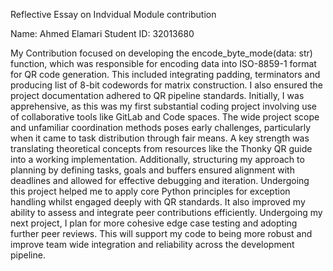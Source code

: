 Reflective Essay on Indvidual Module contribution

Name: Ahmed Elamari
Student ID: 32013680

My Contribution focused on developing the encode_byte_mode(data: str) function, which was responsible for encoding data into ISO-8859-1 format for QR code generation. This included integrating padding, terminators and producing list of 8-bit codewords for matrix construction. 
I also ensured the project documentation adhered to QR pipeline standards. 
Initially, I was apprehensive, as this was my first substantial coding project involving use of collaborative tools like GitLab and Code spaces. The wide project scope and unfamiliar coordination methods poses early challenges, particularly when it came to task distribution through fair means. 
A key strength was translating theoretical concepts from resources like the Thonky QR guide into a working implementation. 
Additionally, structuring my approach to planning by defining tasks, goals and buffers ensured alignment with deadlines and allowed for effective debugging and iteration.   Undergoing this project helped me to apply core Python principles for exception handling whilst engaged deeply with QR standards. 
It also improved my ability to assess and integrate peer contributions efficiently. Undergoing my next project, I plan for more cohesive edge case testing and adopting further peer reviews. This will support my code to being more robust and improve team wide integration and reliability across the development pipeline.
